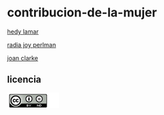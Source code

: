 # contribucion-de-la-mujer
[hedy lamar](hedyLamar.md)

[radia joy perlman](radia.md)

[joan clarke](joan.md)

## licencia
![image](Captura.PNG)
